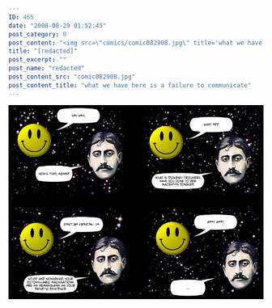 ```yaml
---
ID: 465
date: "2008-08-29 01:52:45"
post_category: 0
post_content: "<img src=\"comics/comic082908.jpg\" title='what we have here is a failure to communicate' />"
title: "[redacted]"
post_excerpt: ""
post_name: "redacted"
post_content_src: "comic082908.jpg"
post_content_title: "what we have here is a failure to communicate"
---
```



[![what we have here is a failure to communicate](/comics-hi-res/comic082908.jpg)](/comics-hi-res/comic082908.jpg "what we have here is a failure to communicate")
